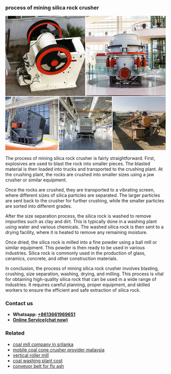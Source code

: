 <h3>process of mining silica rock crusher</h3><img src='1708498204.jpg' alt=''><p>The process of mining silica rock crusher is fairly straightforward. First, explosives are used to blast the rock into smaller pieces. The blasted material is then loaded into trucks and transported to the crushing plant. At the crushing plant, the rocks are crushed into smaller sizes using a jaw crusher or similar equipment.</p><p>Once the rocks are crushed, they are transported to a vibrating screen, where different sizes of silica particles are separated. The larger particles are sent back to the crusher for further crushing, while the smaller particles are sorted into different grades.</p><p>After the size separation process, the silica rock is washed to remove impurities such as clay and dirt. This is typically done in a washing plant using water and various chemicals. The washed silica rock is then sent to a drying facility, where it is heated to remove any remaining moisture.</p><p>Once dried, the silica rock is milled into a fine powder using a ball mill or similar equipment. This powder is then ready to be used in various industries. Silica rock is commonly used in the production of glass, ceramics, concrete, and other construction materials.</p><p>In conclusion, the process of mining silica rock crusher involves blasting, crushing, size separation, washing, drying, and milling. This process is vital for obtaining high-quality silica rock that can be used in a wide range of industries. It requires careful planning, proper equipment, and skilled workers to ensure the efficient and safe extraction of silica rock.</p><h3>Contact us</h3><ul><li><strong>Whatsapp:&nbsp;<a href="https://wa.me/8613661969651">+8613661969651</a></strong></li><li><a href="https://swt.shibang-china.com/?git&amp;zhl&amp;process of mining silica rock crusher"><strong>Online Service(chat now)</strong></a></li></ul><h3>Related</h3><ul><li><a href='coal mill company in srilanka.md'>coal mill company in srilanka</a></li><li><a href='mobile coal cone crusher provider malaysia.md'>mobile coal cone crusher provider malaysia</a></li><li><a href='vertical roller mill.md'>vertical roller mill</a></li><li><a href='coal washing plant cost.md'>coal washing plant cost</a></li><li><a href='conveyor belt for fly ash.md'>conveyor belt for fly ash</a></li></ul>